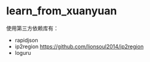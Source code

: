 # learn_from_xuanyuan
使用第三方依赖库有：
- rapidjson 
- ip2region  https://github.com/lionsoul2014/ip2region
- loguru 